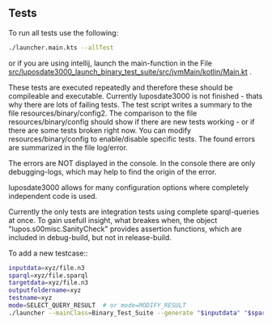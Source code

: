 ## Tests

To run all tests use the following:

```bash
./launcher.main.kts --allTest
```

or if you are using intellij, launch the main-function in the File [src/luposdate3000_launch_binary_test_suite/src/jvmMain/kotlin/Main.kt](src/luposdate3000_launch_binary_test_suite/src/jvmMain/kotlin/Main.kt) .


These tests are executed repeatedly and therefore these should be compileable and executable.
Currently luposdate3000 is not finished - thats why there are lots of failing tests.
The test script writes a summary to the file resources/binary/config2.
The comparison to the file resources/binary/config should show if there are new tests working - or if there are some tests broken right now.
You can modify resources/binary/config to enable/disable specific tests.
The found errors are summarized in the file log/error.

The errors are NOT displayed in the console.
In the console there are only debugging-logs, which may help to find the origin of the error.


luposdate3000 allows for many configuration options where completely independent code is used.

Currently the only tests are integration tests using complete sparql-queries at once.
To gain usefull insight, what breakes when, the object "lupos.s00misc.SanityCheck" provides assertion functions, which are included in debug-build, but not in release-build.

To add a new testcase::

```bash
inputdata=xyz/file.n3
sparql=xyz/file.sparql
targetdata=xyz/file.n3
outputfoldername=xyz
testname=xyz
mode=SELECT_QUERY_RESULT  # or mode=MODIFY_RESULT
./launcher --mainClass=Binary_Test_Suite --generate "$inputdata" "$sparql" "$targetdata" "$outputfoldername" "$testname" "$mode"
```
